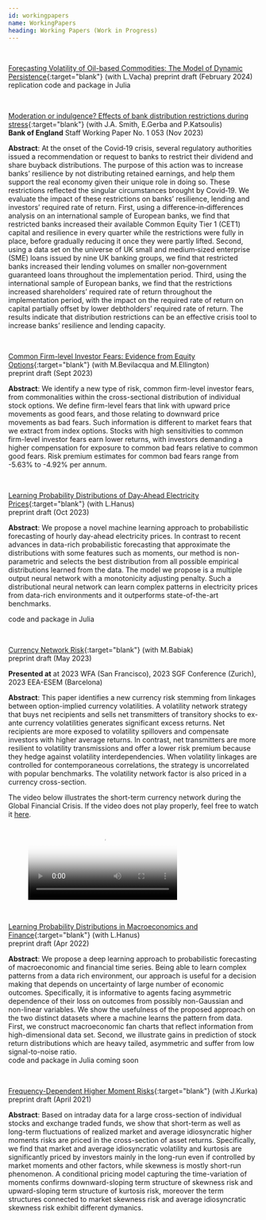 ```yaml
---
id: workingpapers
name: WorkingPapers
heading: Working Papers (Work in Progress)
---
```


<!--- USAGE: JUST FILL AND ADD THIS

[NAZEV](LINK){:target="blank"} (with COAUTHORS)<br/>
**JOURNALNAME** (YEAR), CITATION, <a href="LINKDOI" target="blank"><i class="ai ai-doi ai"></i></a>
code and package <a href="LINKCODE" target="blank"><i class="fas fa-keyboard"></i></a>
<br/>
-->

<br/>

[Forecasting Volatility of Oil-based Commodities: The Model of Dynamic Persistence](tba){:target="blank"} (with L.Vacha) preprint draft (February 2024)<br/>
replication code and package in Julia <a href="https://github.com/barunik/tvPersistence.jl" target="blank"><i class="fas fa-keyboard"></i></a><br/>


<br/>

[Moderation or indulgence? Effects of bank distribution restrictions during stress](https://www.bankofengland.co.uk/working-paper/2023/moderation-or-indulgence-effects-of-bank-distribution-restrictions-during-stress){:target="blank"} (with J.A. Smith, E.Gerba and P.Katsoulis)<br/>
**Bank of England** Staff Working Paper No. 1 053 (Nov 2023)<br/>

**Abstract**: At the onset of the Covid‑19 crisis, several regulatory authorities issued a recommendation or request to banks to restrict their dividend and share buyback distributions. The purpose of this action was to increase banks’ resilience by not distributing retained earnings, and help them support the real economy given their unique role in doing so. These restrictions reflected the singular circumstances brought by Covid‑19. We evaluate the impact of these restrictions on banks’ resilience, lending and investors’ required rate of return. First, using a difference‑in‑differences analysis on an international sample of European banks, we find that restricted banks increased their available Common Equity Tier 1 (CET1) capital and resilience in every quarter while the restrictions were fully in place, before gradually reducing it once they were partly lifted. Second, using a data set on the universe of UK small and medium‑sized enterprise (SME) loans issued by nine UK banking groups, we find that restricted banks increased their lending volumes on smaller non‑government guaranteed loans throughout the implementation period. Third, using the international sample of European banks, we find that the restrictions increased shareholders’ required rate of return throughout the implementation period, with the impact on the required rate of return on capital partially offset by lower debtholders’ required rate of return. The results indicate that distribution restrictions can be an effective crisis tool to increase banks’ resilience and lending capacity.

<br/>

[Common Firm-level Investor Fears: Evidence from Equity Options](https://ssrn.com/abstract=4565218){:target="blank"} (with M.Bevilacqua and M.Ellington)<br/>
preprint draft (Sept 2023)<br/>

**Abstract**: We identify a new type of risk, common firm-level investor fears, from commonalities within the cross-sectional distribution of individual stock options. We define firm-level fears that link with upward price movements as good fears, and those relating to downward price movements as bad fears.  Such information is different to market fears that we extract from index options. Stocks with high sensitivities to common firm-level investor fears earn lower returns, with investors demanding a higher compensation for exposure to common bad fears relative to common good fears. Risk premium estimates for common bad fears range from -5.63% to -4.92% per annum.

<br/>


[Learning Probability Distributions of Day-Ahead Electricity Prices](https://papers.ssrn.com/sol3/papers.cfm?abstract_id=4592411){:target="blank"} (with L.Hanus)<br/>
preprint draft (Oct 2023)<br/>

**Abstract**: We propose a novel machine learning approach to probabilistic forecasting of hourly day-ahead electricity prices. In contrast to recent advances in data-rich probabilistic forecasting that approximate the distributions with some features such as moments, our method is non-parametric and selects the best distribution from all possible empirical distributions learned from the data. The model we propose is a multiple output neural network with a monotonicity adjusting penalty. Such a distributional neural network can learn complex patterns in electricity prices from data-rich environments and it outperforms state-of-the-art benchmarks.<br/>

code and package in Julia <a href="https://github.com/luboshanus/DistrNNEnergy.jl" target="blank"><i class="fas fa-keyboard"></i></a>

<br/>


[Currency Network Risk](https://ideas.repec.org/p/arx/papers/2101.09738.html){:target="blank"} (with M.Babiak)<br/>
preprint draft (May 2023)<br/>

**Presented at** at 2023 WFA (San Francisco), 2023 SGF Conference (Zurich), 2023 EEA-ESEM (Barcelona) <br/>

**Abstract**: This paper identifies a new currency risk stemming from linkages between option-implied currency volatilities. A volatility network strategy that buys net recipients and sells net transmitters of transitory shocks to ex-ante currency volatilities generates significant excess returns. Net recipients are more exposed to volatility spillovers and compensate investors with higher average returns. In contrast, net transmitters are more resilient to volatility transmissions and offer a lower risk premium because they hedge against volatility interdependencies. When volatility linkages are controlled for contemporaneous correlations, the strategy is uncorrelated with popular benchmarks. The volatility network factor is also priced in a currency cross-section.<br/>

The video below illustrates the short-term currency network during the Global Financial Crisis. If the video does not play properly, feel free to watch it [here](https://www.google.com/url?q=https%3A%2F%2Fwww.dropbox.com%2Fs%2Fbg6uk6prpodwnuj%2FCurrency%2520Network.mp4%3Fdl%3D0&sa=D&sntz=1&usg=AFQjCNEc2H1o7Yen4A_u-iPJZ7qFZOy1PQ).

<!-- blank line -->
<figure class="video_container">
  <video controls="true" poster="assets/files/currency_net_2.pdf">
    <source src="https://dl.dropboxusercontent.com/s/bg6uk6prpodwnuj/Currency%20Network.mp4?dl=0" type="video/mp4">
  </video>
</figure>
<!-- blank line -->

<br/>

[Learning Probability Distributions in Macroeconomics and Finance](https://papers.ssrn.com/sol3/papers.cfm?abstract_id=4083719){:target="blank"} (with L.Hanus)<br/>
preprint draft (Apr 2022)<br/>

**Abstract**: We propose a deep learning approach to probabilistic forecasting of macroeconomic and financial time series. Being able to learn complex patterns from a data rich environment, our approach is useful for a decision making that depends on uncertainty of large number of economic outcomes. Specifically, it is informative to agents facing asymmetric dependence of their loss on outcomes from possibly non-Gaussian and non-linear variables. We show the usefulness of the proposed approach on the two distinct datasets where a machine learns the pattern from data. First, we construct macroeconomic fan charts that reflect information from high-dimensional data set. Second, we illustrate gains in prediction of stock return distributions which are heavy tailed, asymmetric and suffer from low signal-to-noise ratio.  <br/>
code and package in Julia coming soon


<br/>

[Frequency-Dependent Higher Moment Risks](https://papers.ssrn.com/sol3/papers.cfm?abstract_id=3823002){:target="blank"} (with J.Kurka)<br/>
preprint draft (April 2021)<br/>

**Abstract**: Based on intraday data for a large cross-section of individual stocks and exchange traded funds, we show that short-term as well as long-term fluctuations of realized market and average idiosyncratic higher moments risks are priced in the cross-section of asset returns. Specifically, we find that market and average idiosyncratic volatility and kurtosis are significantly priced by investors mainly in the long-run even if controlled by market moments and other factors, while skewness is mostly short-run phenomenon. A conditional pricing model capturing the time-variation of moments confirms downward-sloping term structure of skewness risk and upward-sloping term structure of kurtosis risk, moreover the term structures connected to market skewness risk and average idiosyncratic skewness risk exhibit different dymanics. <br/>

<br/>
